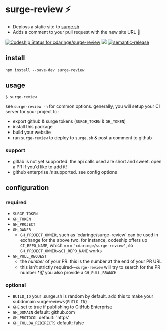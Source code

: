 # surge-review :zap:

- Deploys a static site to [surge.sh](http://surge.sh)
- Adds a comment to your pull request with the new site URL :tada:

[ ![Codeship Status for cdaringe/surge-review](https://app.codeship.com/projects/f3909050-e73f-0134-cbdd-5eb6ba68ea7b/status?branch=master)](https://app.codeship.com/projects/207094) ![](https://img.shields.io/badge/standardjs-%E2%9C%93-brightgreen.svg) [![semantic-release](https://img.shields.io/badge/%20%20%F0%9F%93%A6%F0%9F%9A%80-semantic--release-e10079.svg)](https://github.com/semantic-release/semantic-release)

## install

`npm install --save-dev surge-review`

## usage

`$ surge-review`

see `surge-review -h` for common options.  generally, you will setup your CI server for your project to:

- export github & surge tokens (`SURGE_TOKEN` & `GH_TOKEN`)
- install this package
- build your website
- run `surge-review` to deploy to `surge.sh` & post a comment to github

### support

- gitlab is not yet supported.  the api calls used are short and sweet. open a PR if you'd like to add it!
- github enterprise _is_ supported. see config options

## configuration

### required

- `SURGE_TOKEN`
- `GH_TOKEN`
- `GH_PROJECT`
- `GH_OWNER`
  - `GH_PROJECT_OWNER`, such as 'cdaringe/surge-review' can be used in exchange for the above two. for instance, codeship offers up `CI_REPO_NAME`, which === `'cdaringe/surge-review'`, so `GH_PROJECT_OWNER=$CI_REPO_NAME` works
- `GH_PULL_REQUEST`
  - the _number_ of your PR.  this is the number at the end of your PR URL
  - this isn't strictly required--`surge-review` will try to search for the PR number **iff* you also provide a `GH_PULL_BRANCH`

### optional

- `BUILD_ID` your <subdomain>.surge.sh is random by default. add this to make your subdomain `s`urgereview`${BUILD_ID}`
- `GHE` set to true if publishing to GitHub Enterprise
- `GH_DOMAIN` default: github.com
- `GH_PROTOCOL` default: 'https'
- `GH_FOLLOW_REDIRECTS` default: false
